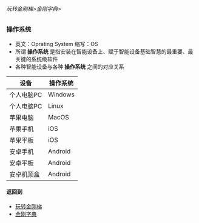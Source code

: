 ###### 玩转金刚梯>金刚字典>
### 操作系统 
- 英文：Oprating System 缩写：OS
- 所谓<strong> 操作系统 </strong>是指安装在智能设备上、赋于智能设备基础智慧的最重要、最关键的系统级软件
- 各种智能设备与各种<strong> 操作系统 </strong>之间的对应关系

|设备|操作系统|
| --------| --------|
|个人电脑PC|Windows|
|个人电脑PC|Linux|
|苹果电脑|MacOS|
|苹果手机|iOS|
|苹果平板|iOS|
|安卓手机|Android|
|安卓平板|Android|
|安卓机顶盒|Android|

#### 返回到
- [玩转金刚梯](https://github.com/a2zitpro/web/blob/master/LadderFree/A.md)
- [金刚字典](https://github.com/a2zitpro/web/blob/master/LadderFree/kkDictionary/KKDictionary.md)



